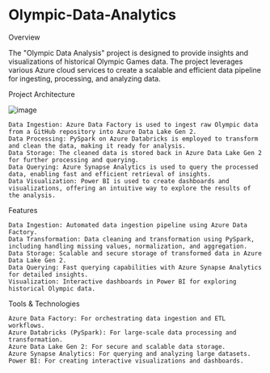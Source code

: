 # Olympic-Data-Analytics
Overview

The "Olympic Data Analysis" project is designed to provide insights and visualizations of historical Olympic Games data. The project leverages various Azure cloud services to create a scalable and efficient data pipeline for ingesting, processing, and analyzing data.

Project Architecture

![image](https://github.com/user-attachments/assets/8ec565c3-49bf-4b2d-a9ad-73d835fd4a24)


    Data Ingestion: Azure Data Factory is used to ingest raw Olympic data from a GitHub repository into Azure Data Lake Gen 2.
    Data Processing: PySpark on Azure Databricks is employed to transform and clean the data, making it ready for analysis.
    Data Storage: The cleaned data is stored back in Azure Data Lake Gen 2 for further processing and querying.
    Data Querying: Azure Synapse Analytics is used to query the processed data, enabling fast and efficient retrieval of insights.
    Data Visualization: Power BI is used to create dashboards and visualizations, offering an intuitive way to explore the results of the analysis.

Features

    Data Ingestion: Automated data ingestion pipeline using Azure Data Factory.
    Data Transformation: Data cleaning and transformation using PySpark, including handling missing values, normalization, and aggregation.
    Data Storage: Scalable and secure storage of transformed data in Azure Data Lake Gen 2.
    Data Querying: Fast querying capabilities with Azure Synapse Analytics for detailed insights.
    Visualization: Interactive dashboards in Power BI for exploring historical Olympic data.

Tools & Technologies

    Azure Data Factory: For orchestrating data ingestion and ETL workflows.
    Azure Databricks (PySpark): For large-scale data processing and transformation.
    Azure Data Lake Gen 2: For secure and scalable data storage.
    Azure Synapse Analytics: For querying and analyzing large datasets.
    Power BI: For creating interactive visualizations and dashboards.
